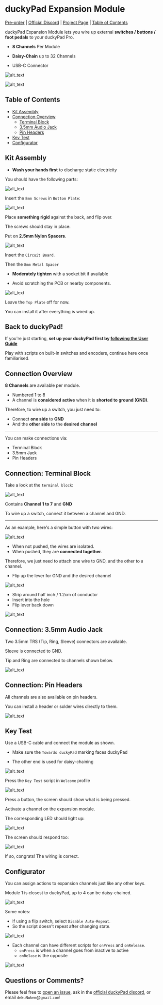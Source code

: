 # duckyPad Expansion Module

[Pre-order](https://www.kickstarter.com/projects/dekunukem/duckypad-pro-advanced-macro-scripting-beyond-qmk-via) | [Official Discord](https://discord.gg/4sJCBx5) | [Project Page](https://github.com/dekuNukem/duckyPad-Pro) | [Table of Contents](#table-of-contents)


duckyPad Expansion Module lets you wire up external **switches / buttons / foot pedals** to your duckyPad Pro.

* **8 Channels** Per Module

* **Daisy-Chain** up to 32 Channels

* USB-C Connector

![alt_text](resources/photos/expdpp.jpeg)

![alt_text](resources/photos/exp.gif)

## Table of Contents

- [Kit Assembly](#kit-assembly)
- [Connection Overview](#connection-overview)
	- [Terminal Block](#connection-terminal-block)
	- [3.5mm Audio Jack](#connection-35mm-audio-jack)
	- [Pin Headers](#connection-pin-headers)
- [Key Test](#key-test)
- [Configurator](#configurator)

## Kit Assembly

* **Wash your hands first** to discharge static electricity

You should have the following parts:

![alt_text](resources/photos/items.png)

Insert the `8mm Screws` in `Bottom Plate`:

![alt_text](resources/photos/bottom.jpeg)

Place **something rigid** against the back, and flip over.

The screws should stay in place.

Put on **2.5mm Nylon Spacers**.

![alt_text](resources/photos/nylon.jpeg)

Insert the `Circuit Board`.

Then the `8mm Metal Spacer`

* **Moderately tighten** with a socket bit if available

* Avoid scratching the PCB or nearby components.

![alt_text](resources/photos/spacer.jpeg)

Leave the `Top Plate` off for now.

You can install it after everything is wired up.

## Back to duckyPad!

If you're just starting, **set up your duckyPad first by [following the User Guide](https://dekunukem.github.io/duckyPad-Pro/doc/getting_started.html)**

Play with scripts on built-in switches and encoders, continue here once familiarised.

## Connection Overview

**8 Channels** are available per module.

* Numbered 1 to 8
* A channel is **considered active** when it is **shorted to ground (GND)**.

Therefore, to wire up a switch, you just need to:

* Connect **one side** to **GND**
* And the **other side** to the **desired channel**

---------

You can make connections via:

* Terminal Block
* 3.5mm Jack
* Pin Headers

## Connection: Terminal Block

Take a look at the `terminal block`:

![alt_text](resources/photos/block.jpeg)

Contains **Channel 1 to 7** and **GND**

To wire up a switch, connect it between a channel and GND.

-------

As an example, here's a simple button with two wires:

![alt_text](resources/photos/push.jpeg)

* When not pushed, the wires are isolated.
* When pushed, they are **connected together**.

Therefore, we just need to attach one wire to GND, and the other to a channel.

* Flip up the lever for GND and the desired channel

![alt_text](resources/photos/flip.jpeg)

* Strip around half inch / 1.2cm of conductor
* Insert into the hole
* Flip lever back down

![alt_text](resources/photos/inserted.jpeg)

## Connection: 3.5mm Audio Jack

Two 3.5mm TRS (Tip, Ring, Sleeve) connectors are available.

Sleeve is connected to GND.

Tip and Ring are connected to channels shown below.

![alt_text](resources/photos/jack.png)

## Connection: Pin Headers

All channels are also available on pin headers.

You can install a header or solder wires directly to them.

![alt_text](resources/photos/header.png)

## Key Test

Use a USB-C cable and connect the module as shown.

* Make sure the `Towards duckyPad` marking faces duckyPad

* The other end is used for daisy-chaining

![alt_text](resources/photos/usbc.png)

Press the `Key Test` script in `Welcome` profile

![alt_text](resources/photos/home.png)

Press a button, the screen should show what is being pressed.

Activate a channel on the expansion module.

The corresponding LED should light up:

![alt_text](resources/photos/led.png)

The screen should respond too:

![alt_text](resources/photos/test.jpeg)

If so, congrats! The wiring is correct.

## Configurator

You can assign actions to expansion channels just like any other keys.

Module 1 is closest to duckyPad, up to 4 can be daisy-chained.

![alt_text](resources/photos/config.png)

Some notes:

* If using a flip switch, select `Disable Auto-Repeat`.
* So the script doesn't repeat after changing state.

![alt_text](resources/photos/repeat.png)

* Each channel can have different scripts for `onPress` and `onRelease`.
	* `onPress` is when a channel goes from inactive to active
	* `onRelase` is the opposite

![alt_text](resources/photos/on.png)

## Questions or Comments?

Please feel free to [open an issue](https://github.com/dekuNukem/duckypad-pro/issues), ask in the [official duckyPad discord](https://discord.gg/4sJCBx5), or email `dekuNukem`@`gmail`.`com`!
